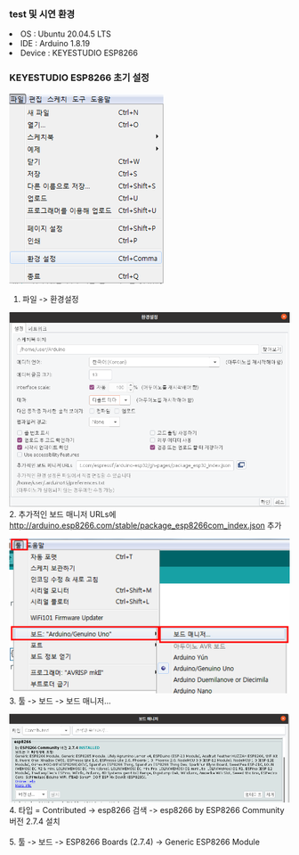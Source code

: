 ### test 및 시연 환경
<li>OS : Ubuntu 20.04.5 LTS</li>
<li>IDE : Arduino 1.8.19</li>
<li>Device : KEYESTUDIO ESP8266</li>

### KEYESTUDIO ESP8266 초기 설정

![환경 설정](settings.png)
<br/>
1. 파일 -> 환경설정

![추가적인 보드 매니저 URLs](managers.png)
<br/>
2. 추가적인 보드 매니저 URLs에 http://arduino.esp8266.com/stable/package_esp8266com_index.json 추가

![보드 매니저](boardmanager.png)
<br/>
3. 툴 -> 보드 -> 보드 매니저...

![esp8266 install](esp8266.png)
<br/>
4. 타입 = Contributed -> esp8266 검색 -> esp8266 by ESP8266 Community 버전 2.7.4 설치
<br/><br/>
5. 툴 -> 보드 -> ESP8266 Boards (2.7.4) -> Generic ESP8266 Module
